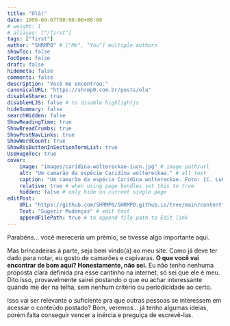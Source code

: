 ```yaml
---
title: "Olá!"
date: 1996-09-07T00:00:00+00:00
# weight: 1
# aliases: ["/first"]
tags: ["first"]
author: "SHRMP0" # ["Me", "You"] multiple authors
showToc: false
TocOpen: false
draft: false
hidemeta: false
comments: false
description: "Você me encontrou."
canonicalURL: "https://shrmp0.com.br/posts/ola"
disableShare: true
disableHLJS: false # to disable highlightjs
hideSummary: false
searchHidden: false
ShowReadingTime: true
ShowBreadCrumbs: true
ShowPostNavLinks: true
ShowWordCount: true
ShowRssButtonInSectionTermList: true
UseHugoToc: true
cover:
    image: "images/caridina-woltereckae-iucn.jpg" # image path/url
    alt: "Um camarão da espécie Caridina woltereckae." # alt text
    caption: "Um camarão da espécie Caridina woltereckae. Foto: [C. Lukhaup](https://iucn.org/content/dead-shrimp-blues-imperilled-status-freshwater-shrimps)" # display caption under cover
    relative: true # when using page bundles set this to true
    hidden: false # only hide on current single page
editPost:
    URL: "https://github.com/SHRMP0/SHRMP0.github.io/tree/main/content"
    Text: "Sugerir Mudanças" # edit text
    appendFilePath: true # to append file path to Edit link
---
```


Parabéns... você mereceria um prêmio, se tivesse algo importante aqui.

Mas brincadeiras à parte, seja bem vindo(a) ao meu site. Como já deve ter dado para notar, eu gosto de camarões e capivaras. **O que você vai encontrar de bom aqui? Honestamente, não sei.** Eu não tenho nenhuma proposta clara definida pra esse cantinho na internet, só sei que ele é meu. Dito isso, provavelmente sairei postando o que eu achar interessante quando me der na telha, sem nenhum critério ou periodicidade ao certo.

Isso vai ser relevante o suficiente pra que outras pessoas se interessem em acessar o conteúdo postado? Bom, veremos... já tenho algumas ideias, porém falta conseguir vencer a inércia e preguiça de escrevê-las.